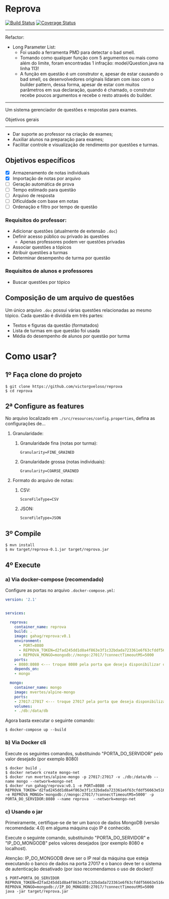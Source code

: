 Reprova
===
[![Build Status](https://travis-ci.com/victorgveloso/reprova.svg?branch=master)](https://travis-ci.com/victorgveloso/reprova)
[![Coverage Status](https://coveralls.io/repos/github/victorgveloso/reprova/badge.svg)](https://coveralls.io/github/victorgveloso/reprova)

---

Refactor:

- Long Parameter List:
    - Foi usado a ferramenta PMD para detectar o bad smell.
    - Tomando como qualquer função com 5 argumentos ou mais como além do limite, foram encontradas 1 infração: model/Question.java na linha 113!
    - A função em questão é um construtor e, apesar de estar causando o bad smell, os desenvolvedores originais lidaram com isso com o builder pattern, dessa forma, apesar de estar com muitos parâmetros em sua declaração, quando é chamado, o construtor recebe poucos argumentos e recebe o resto através do builder.

---

Um sistema gerenciador de questões e respostas para exames.

Objetivos gerais

---

- Dar suporte ao professor na criação de exames;
- Auxiliar alunos na preparação para exames;
- Facilitar controle e visualização de rendimento por questões e turmas.


Objetivos específicos
---

- [X] Armazenamento de notas individuais
- [X] Importação de notas por arquivo
- [ ] Geração automática de prova
- [ ] Tempo estimado para questão 
- [ ] Arquivo de resposta
- [ ] Dificuldade com base em notas 
- [ ] Ordenação e filtro por tempo de questão

### Requisitos do professor:

- Adicionar questões (atualmente de extensão `.doc`)
- Definir acesso público ou privado às questões
  - Apenas professores podem ver questões privadas
- Associar questões a tópicos
- Atribuir questões a turmas
- Determinar desempenho de turma por questão

### Requisitos de alunos e professores

- Buscar questões por tópico

Composição de um arquivo de questões
---

Um único arquivo `.doc` possui várias questões relacionadas ao mesmo tópico. Cada questão é dividida em três partes:

- Textos e figuras da questão (formatados)
- Lista de turmas em que questão foi usada
- Média do desempenho de alunos por questão por turma

# Como usar?

## 1º Faça clone do projeto

```shell script
$ git clone https://github.com/victorgveloso/reprova
$ cd reprova
```

## 2ª Configure as features

No arquivo localizado em `./src/resources/config.properties`, defina as configurações de...

1. Granularidade:
    
    1. Granularidade fina (notas por turma):
        ```properties
        Granularity=FINE_GRAINED
        ```
    1. Granularidade grossa (notas individuais):
        ```properties
        Granularity=COARSE_GRAINED
        ```
       
1. Formato do arquivo de notas:
    
    1. CSV:
        ```properties
        ScoreFileType=CSV
        ```
    1. JSON:
        ```properties
        ScoreFileType=JSON
        ```

## 3º Compile

```shell script
$ mvn install 
$ mv target/reprova-0.1.jar target/reprova.jar
```

## 4º Execute

### a) Via docker-compose (recomendado)

Configure as portas no arquivo `.docker-compose.yml`:
```yaml
version: '2.1'


services:

  reprova:
    container_name: reprova
    build: .
    image: gahag/reprova:v0.1
    environment:
      - PORT=8080
      - REPROVA_TOKEN=d2fad245dd1d8a4f863e3f1c32bdada723361e6f63cfddf56663e516e47347bb
      - REPROVA_MONGO=mongodb://mongo:27017/?connectTimeoutMS=5000
    ports:
    - 8080:8080 <--- troque 8080 pela porta que deseja disponibilizar o serviço web
    depends_on:
    - mongo

  mongo:
    container_name: mongo
    image: mvertes/alpine-mongo
    ports:
    - 27017:27017 <--- troque 27017 pela porta que deseja disponibilizar o banco de dados
    volumes:
    - ./db:/data/db

```

Agora basta executar o seguinte comando:

```shell script
$ docker-compose up --build
```

### b) Via Docker cli

Execute os seguintes comandos, substituindo "PORTA_DO_SERVIDOR" pelo valor desejado (por exemplo 8080)

```shell script
$ docker build .
$ docker network create mongo-net
$ docker run mvertes/alpine-mongo -p 27017:27017 -v ./db:/data/db --name mongo --network=mongo-net
$ docker run gahag/reprova:v0.1 -e PORT=8080 -e REPROVA_TOKEN='d2fad245dd1d8a4f863e3f1c32bdada723361e6f63cfddf56663e516e47347bb' -e REPROVA_MONGO='mongodb://mongo:27017/?connectTimeoutMS=5000' -p PORTA_DO_SERVIDOR:8080 --name reprova  --network=mongo-net 
```

### c) Usando o jar

Primeiramente, certifique-se de ter um banco de dados MongoDB (versão recomendada: 4.0) em alguma máquina cujo IP é conhecido.

Execute o seguinte comando, substituindo "PORTA_DO_SERVIDOR" e "IP_DO_MONGODB" pelos valores desejados (por exemplo 8080 e localhost).

Atenção: IP_DO_MONGODB deve ser o IP real da máquina que esteja executando o banco de dados na porta 27017 e o banco deve ter o sistema de autenticação desativado (por isso recomendamos o uso de docker)!

```shell script
$ PORT=PORTA_DO_SERVIDOR REPROVA_TOKEN=d2fad245dd1d8a4f863e3f1c32bdada723361e6f63cfddf56663e516e47347bb REPROVA_MONGO=mongodb://IP_DO_MONGODB:27017/?connectTimeoutMS=5000 java -jar target/reprova.jar
```
